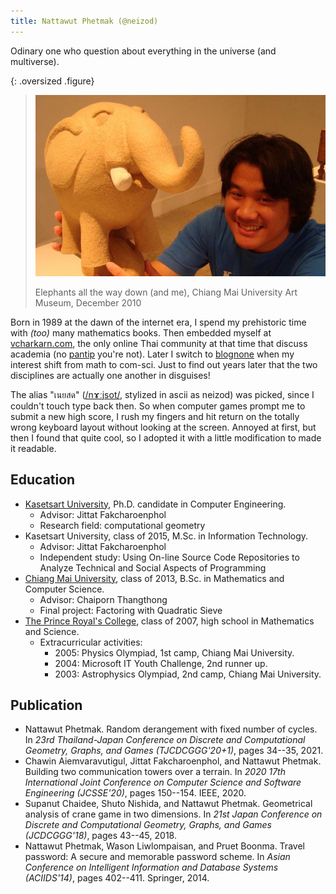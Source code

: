 ```yaml
---
title: Nattawut Phetmak (@neizod)
---
```


Odinary one who question about everything in the universe (and multiverse).

{: .oversized .figure}
> ![](/images/neizod/with-paper-mache-elephant.jpg)
>
> Elephants all the way down (and me), Chiang Mai University Art Museum, December 2010

Born in 1989 at the dawn of the internet era, I spend my prehistoric time with *(too)* many mathematics books. Then embedded myself at [vcharkarn.com][], the only online Thai community at that time that discuss academia (no [pantip][] you're not). Later I switch to [blognone][] when my interest shift from math to com-sci. Just to find out years later that the two disciplines are actually one another in disguises!

The alias "เนยสด" ([/nɤːjsot/][ipa], stylized in ascii as neizod) was picked, since I couldn't touch type back then. So when computer games prompt me to submit a new high score, I rush my fingers and hit return on the totally wrong keyboard layout without looking at the screen. Annoyed at first, but then I found that quite cool, so I adopted it with a little modification to made it readable.


## Education

- [Kasetsart University][ku], Ph.D. candidate in Computer Engineering.
  - Advisor: Jittat Fakcharoenphol
  - Research field: computational geometry
- Kasetsart University, class of 2015, M.Sc. in Information Technology.
  - Advisor: Jittat Fakcharoenphol
  - Independent study: Using On-line Source Code Repositories to Analyze Technical and Social Aspects of Programming
- [Chiang Mai University][cmu], class of 2013, B.Sc. in Mathematics and Computer Science.
  - Advisor: Chaiporn Thangthong
  - Final project: Factoring with Quadratic Sieve
- [The Prince Royal's College][prc], class of 2007, high school in Mathematics and Science.
  - Extracurricular activities:
    - 2005: Physics Olympiad, 1st camp, Chiang Mai University.
    - 2004: Microsoft IT Youth Challenge, 2nd runner up.
    - 2003: Astrophysics Olympiad, 2nd camp, Chiang Mai University.


## Publication

- Nattawut Phetmak. Random derangement with fixed number of cycles.  In *23rd Thailand-Japan Conference on Discrete and Computational Geometry, Graphs, and Games (TJCDCGGG'20+1)*, pages 34--35, 2021.
- Chawin Aiemvaravutigul, Jittat Fakcharoenphol, and Nattawut Phetmak. Building two communication towers over a terrain. In *2020 17th International Joint Conference on Computer Science and Software Engineering (JCSSE'20)*, pages 150--154. IEEE, 2020.
- Supanut Chaidee, Shuto Nishida, and Nattawut Phetmak. Geometrical analysis of crane game in two dimensions.  In *21st Japan Conference on Discrete and Computational Geometry, Graphs, and Games (JCDCGGG'18)*, pages 43--45, 2018.
- Nattawut Phetmak, Wason Liwlompaisan, and Pruet Boonma. Travel password: A secure and memorable password scheme. In *Asian Conference on Intelligent Information and Database Systems (ACIIDS'14)*, pages 402--411. Springer, 2014.



[ipa]: //en.wikipedia.org/wiki/International_Phonetic_Alphabet

[vcharkarn.com]: //th.wikipedia.org/wiki/วิชาการ.คอม
[blognone]: //th.wikipedia.org/wiki/บล็อกนัน
[pantip]: //en.wikipedia.org/wiki/Pantip.com

[ku]: https://en.wikipedia.org/wiki/Kasetsart_University
[cmu]: //en.wikipedia.org/wiki/Chiang_Mai_University
[prc]: //en.wikipedia.org/wiki/Prince_Royal%27s_College
